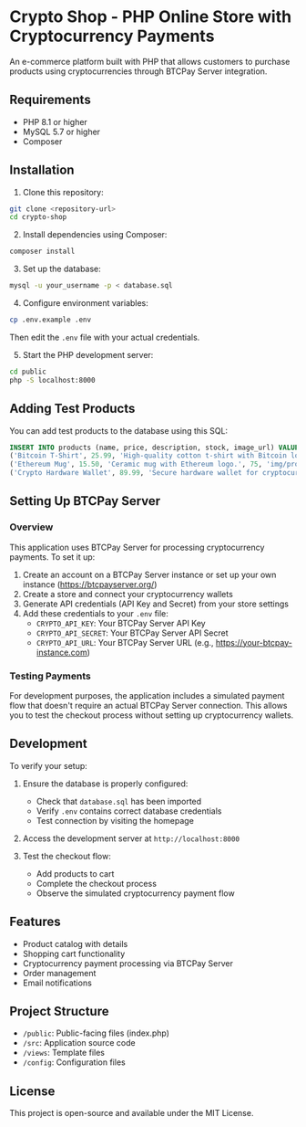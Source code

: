 
# Crypto Shop - PHP Online Store with Cryptocurrency Payments

An e-commerce platform built with PHP that allows customers to purchase products using cryptocurrencies through BTCPay Server integration.

## Requirements

- PHP 8.1 or higher
- MySQL 5.7 or higher
- Composer

## Installation

1. Clone this repository:
```bash
git clone <repository-url>
cd crypto-shop
```

2. Install dependencies using Composer:
```bash
composer install
```

3. Set up the database:
```bash
mysql -u your_username -p < database.sql
```

4. Configure environment variables:
```bash
cp .env.example .env
```
Then edit the `.env` file with your actual credentials.

5. Start the PHP development server:
```bash
cd public
php -S localhost:8000
```

## Adding Test Products

You can add test products to the database using this SQL:

```sql
INSERT INTO products (name, price, description, stock, image_url) VALUES 
('Bitcoin T-Shirt', 25.99, 'High-quality cotton t-shirt with Bitcoin logo.', 100, 'img/products/bitcoin-tshirt.jpg'),
('Ethereum Mug', 15.50, 'Ceramic mug with Ethereum logo.', 75, 'img/products/ethereum-mug.jpg'),
('Crypto Hardware Wallet', 89.99, 'Secure hardware wallet for cryptocurrency.', 30, 'img/products/hardware-wallet.jpg');
```

## Setting Up BTCPay Server

### Overview
This application uses BTCPay Server for processing cryptocurrency payments. To set it up:

1. Create an account on a BTCPay Server instance or set up your own instance (https://btcpayserver.org/)
2. Create a store and connect your cryptocurrency wallets
3. Generate API credentials (API Key and Secret) from your store settings
4. Add these credentials to your `.env` file:
   - `CRYPTO_API_KEY`: Your BTCPay Server API Key
   - `CRYPTO_API_SECRET`: Your BTCPay Server API Secret
   - `CRYPTO_API_URL`: Your BTCPay Server URL (e.g., https://your-btcpay-instance.com)

### Testing Payments
For development purposes, the application includes a simulated payment flow that doesn't require an actual BTCPay Server connection. This allows you to test the checkout process without setting up cryptocurrency wallets.

## Development

To verify your setup:

1. Ensure the database is properly configured:
   - Check that `database.sql` has been imported
   - Verify `.env` contains correct database credentials
   - Test connection by visiting the homepage

2. Access the development server at `http://localhost:8000`

3. Test the checkout flow:
   - Add products to cart
   - Complete the checkout process
   - Observe the simulated cryptocurrency payment flow

## Features

- Product catalog with details
- Shopping cart functionality
- Cryptocurrency payment processing via BTCPay Server
- Order management
- Email notifications

## Project Structure

- `/public`: Public-facing files (index.php)
- `/src`: Application source code
- `/views`: Template files
- `/config`: Configuration files

## License

This project is open-source and available under the MIT License.
